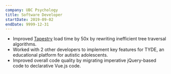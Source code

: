 ```yaml
---
company: UBC Psychology
title: Software Developer
startDate: 2019-09-02
endDate: 9999-12-31
---
```


- Improved [Tapestry](https://tapestry-tool.com/) load time by 50x by rewriting inefficient tree traversal algorithms.
- Worked with 2 other developers to implement key features for TYDE, an educational platform for autistic adolescents.
- Improved overall code quality by migrating imperative jQuery-based code to declarative Vue.js code.
